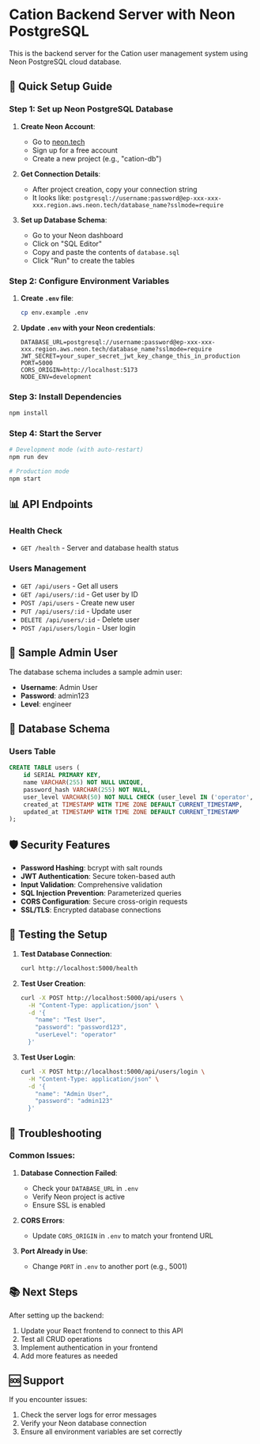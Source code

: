# Cation Backend Server with Neon PostgreSQL

This is the backend server for the Cation user management system using Neon PostgreSQL cloud database.

## 🚀 Quick Setup Guide

### Step 1: Set up Neon PostgreSQL Database

1. **Create Neon Account**:
   - Go to [neon.tech](https://neon.tech)
   - Sign up for a free account
   - Create a new project (e.g., "cation-db")

2. **Get Connection Details**:
   - After project creation, copy your connection string
   - It looks like: `postgresql://username:password@ep-xxx-xxx-xxx.region.aws.neon.tech/database_name?sslmode=require`

3. **Set up Database Schema**:
   - Go to your Neon dashboard
   - Click on "SQL Editor"
   - Copy and paste the contents of `database.sql`
   - Click "Run" to create the tables

### Step 2: Configure Environment Variables

1. **Create `.env` file**:
   ```bash
   cp env.example .env
   ```

2. **Update `.env` with your Neon credentials**:
   ```env
   DATABASE_URL=postgresql://username:password@ep-xxx-xxx-xxx.region.aws.neon.tech/database_name?sslmode=require
   JWT_SECRET=your_super_secret_jwt_key_change_this_in_production
   PORT=5000
   CORS_ORIGIN=http://localhost:5173
   NODE_ENV=development
   ```

### Step 3: Install Dependencies

```bash
npm install
```

### Step 4: Start the Server

```bash
# Development mode (with auto-restart)
npm run dev

# Production mode
npm start
```

## 📊 API Endpoints

### Health Check
- `GET /health` - Server and database health status

### Users Management
- `GET /api/users` - Get all users
- `GET /api/users/:id` - Get user by ID
- `POST /api/users` - Create new user
- `PUT /api/users/:id` - Update user
- `DELETE /api/users/:id` - Delete user
- `POST /api/users/login` - User login

## 🔐 Sample Admin User

The database schema includes a sample admin user:
- **Username**: Admin User
- **Password**: admin123
- **Level**: engineer

## 📝 Database Schema

### Users Table
```sql
CREATE TABLE users (
    id SERIAL PRIMARY KEY,
    name VARCHAR(255) NOT NULL UNIQUE,
    password_hash VARCHAR(255) NOT NULL,
    user_level VARCHAR(50) NOT NULL CHECK (user_level IN ('operator', 'maintenance', 'engineer')),
    created_at TIMESTAMP WITH TIME ZONE DEFAULT CURRENT_TIMESTAMP,
    updated_at TIMESTAMP WITH TIME ZONE DEFAULT CURRENT_TIMESTAMP
);
```

## 🛡️ Security Features

- **Password Hashing**: bcrypt with salt rounds
- **JWT Authentication**: Secure token-based auth
- **Input Validation**: Comprehensive validation
- **SQL Injection Prevention**: Parameterized queries
- **CORS Configuration**: Secure cross-origin requests
- **SSL/TLS**: Encrypted database connections

## 🧪 Testing the Setup

1. **Test Database Connection**:
   ```bash
   curl http://localhost:5000/health
   ```

2. **Test User Creation**:
   ```bash
   curl -X POST http://localhost:5000/api/users \
     -H "Content-Type: application/json" \
     -d '{
       "name": "Test User",
       "password": "password123",
       "userLevel": "operator"
     }'
   ```

3. **Test User Login**:
   ```bash
   curl -X POST http://localhost:5000/api/users/login \
     -H "Content-Type: application/json" \
     -d '{
       "name": "Admin User",
       "password": "admin123"
     }'
   ```

## 🔧 Troubleshooting

### Common Issues:

1. **Database Connection Failed**:
   - Check your `DATABASE_URL` in `.env`
   - Verify Neon project is active
   - Ensure SSL is enabled

2. **CORS Errors**:
   - Update `CORS_ORIGIN` in `.env` to match your frontend URL

3. **Port Already in Use**:
   - Change `PORT` in `.env` to another port (e.g., 5001)

## 📚 Next Steps

After setting up the backend:
1. Update your React frontend to connect to this API
2. Test all CRUD operations
3. Implement authentication in your frontend
4. Add more features as needed

## 🆘 Support

If you encounter issues:
1. Check the server logs for error messages
2. Verify your Neon database connection
3. Ensure all environment variables are set correctly 